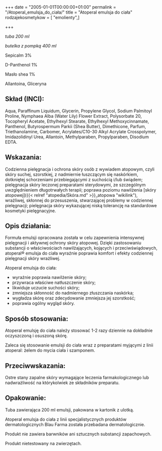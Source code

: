 +++
date = "2005-01-01T00:00:00+01:00"
permalink = "/Atoperal_emulsja_do_ciała/"
title = "Atoperal emulsja do ciała"
rodzajekosmetykow = [ "emolienty",]

+++

*tuba 200 ml*

*butelka z pompką 400 ml*

Sepicalm 3%

D-Panthenol 1%

Masło shea 1%

Allantoina, Gliceryna

Skład (INCI):
-------------

Aqua, Paraffinum Liquidum, Glycerin, Propylene Glycol, Sodium Palmitoyl Proline, Nymphaea Alba (Water Lily) Flower Extract, Polysorbate 20, Tocopheryl Acetate, Ethylhexyl Stearate, Ethylhexyl Methoxycinnamate, Panthenol, Butyrospermum Parkii (Shea Butter), Dimethicone, Parfum, Triethanolamine, Carbomer, Acrylates/C10-30 Alkyl Acrylate Crosspolymer, Imidazolidinyl Urea, Allantoin, Methylparaben, Propylparaben, Disodium EDTA.

Wskazania:
----------

Codzienna pielęgnacja i ochrona skóry osób z wywiadem atopowym, czyli skóry suchej, szorstkiej, z nadmiernie łuszczącym się naskórkiem, dotkniętej schorzeniami przebiegającymi z suchością i/lub świądem; pielęgnacja skóry leczonej preparatami sterydowymi, ze szczególnym uwzględnieniem długotrwałych terapii; poprawa poziomu nawilżenia [skóry atopowej]({{< relref "atopedia/Skóra.md" >}}_atopowa "wikilink"), wrażliwej, skłonnej do przesuszenia, stwarzającej problemy w codziennej pielęgnacji; pielęgnacja skóry wykazującej niską tolerancję na standardowe kosmetyki pielęgnacyjne.

Opis działania:
---------------

Formuła emulsji opracowana została w celu zapewnienia intensywnej pielęgnacji i aktywnej ochrony skóry atopowej. Dzięki zastosowaniu substancji o właściwościach nawilżających, kojących i przeciwświądowych, atoperal® emulsja do ciała wyraźnie poprawia komfort i efekty codziennej pielęgnacji skóry wrażliwej.

Atoperal emulsja do ciała:

-   wyraźnie poprawia nawilżenie skóry;
-   przywraca właściwe natłuszczenie skóry;
-   likwiduje uczucie suchości skóry;
-   zmniejsza skłonność do nadmiernego złuszczania naskórka;
-   wygładza skórę oraz zdecydowanie zmniejsza jej szorstkość;
-   poprawia ogólny wygląd skóry.

Sposób stosowania:
------------------

Atoperal emulsję do ciała należy stosować 1-2 razy dziennie na dokładnie oczyszczoną i osuszoną skórę.

Zaleca się stosowanie emulsji do ciała wraz z preparatami myjącymi z linii atoperal: żelem do mycia ciała i szamponem.

Przeciwwskazania:
-----------------

Ostre stany zapalne skóry wymagające leczenia farmakologicznego lub nadwrażliwość na którykolwiek ze składników preparatu.

Opakowanie:
-----------

Tuba zawierająca 200 ml emulsji, pakowana w kartonik z ulotką.

Atoperal emulsja do ciała z linii specjalistycznych produktów dermatologicznych Blau Farma została przebadana dermatologicznie.

Produkt nie zawiera barwników ani sztucznych substancji zapachowych.

Produkt nietestowany na zwierzętach.

